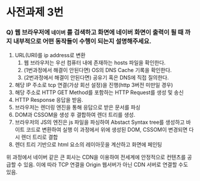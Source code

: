 # 사전과제 3번
### Q) 웹 브라우저에 `네이버` 를 검색하고 화면에 네이버 화면이 출력이 될 때 까지 내부적으로 어떤 동작들이 수행이 되는지 설명해주세요.

1. URL(URI)를 ip address로 변환
    1. 웹 브라우저는 우선 컴퓨터 내에 존재하는 hosts 파일을 확인한다.
    2. (1번과정에서 해결이 안된다면) OS의 DNS Cache 기록을 확인한다.
    3. (2번과정에서 해결이 안된다면) 공유기 혹은 DNS에 직접 질의한다.
2. 해당 IP 주소로 tcp 연결(가상 회선 설정)을 진행(http 3버전 미만일 경우)
3. 해당 주소로 HTTP GET Method를 포함하는 HTTP Request를 생성 및 송신
4. HTTP Response 응답을 받음.
5. 브라우저는 렌더링 엔진을 통해 응답으로 받은 문서를 파싱
6. DOM과 CSSOM을 생성 후 결합하여 렌더 트리를 생성.
7. 브라우저의 JS의 엔진은 js 파일을 파싱하여 Abstact Syntax tree를 생성하고 바이트 코드로 변환하여 실행
  이 과정에서 위에 생성된 DOM, CSSOM이 변경되면 다시 렌더 트리로 결합
8. 렌더 트리 기반으로 html 요소의 레이아웃을 계산하고 화면에 페인팅

위 과정에서 네이버 같은 큰 회사는 CDN을 이용하여 전세계에 안정적으로 컨텐츠를 공급할 수 있음. 
이에 따라 TCP 연결을 Origin 웹서버가 아닌 CDN 서버로 연결할 수도 있음.
